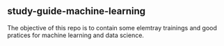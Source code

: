 ## study-guide-machine-learning

The objective of this repo is to contain some elemtray trainings and good pratices for machine learning and data science.
